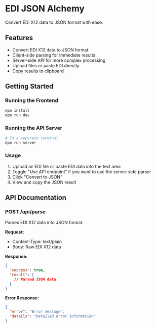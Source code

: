 
# EDI JSON Alchemy

Convert EDI X12 data to JSON format with ease.

## Features

- Convert EDI X12 data to JSON format
- Client-side parsing for immediate results
- Server-side API for more complex processing
- Upload files or paste EDI directly
- Copy results to clipboard

## Getting Started

### Running the Frontend

```bash
npm install
npm run dev
```

### Running the API Server

```bash
# In a separate terminal
npm run server
```

### Usage

1. Upload an EDI file or paste EDI data into the text area
2. Toggle "Use API endpoint" if you want to use the server-side parser
3. Click "Convert to JSON"
4. View and copy the JSON result

## API Documentation

### POST /api/parse

Parses EDI X12 data into JSON format.

**Request:**
- Content-Type: text/plain
- Body: Raw EDI X12 data

**Response:**
```json
{
  "success": true,
  "result": {
    // Parsed JSON data
  }
}
```

**Error Response:**
```json
{
  "error": "Error message",
  "details": "Detailed error information"
}
```

